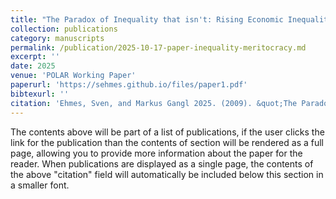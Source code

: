 ```yaml
---
title: "The Paradox of Inequality that isn't: Rising Economic Inequality Depresses and Polarises Citizens' Belief in Meritocracy"
collection: publications
category: manuscripts
permalink: /publication/2025-10-17-paper-inequality-meritocracy.md
excerpt: ''
date: 2025
venue: 'POLAR Working Paper'
paperurl: 'https://sehmes.github.io/files/paper1.pdf'
bibtexurl: ''
citation: 'Ehmes, Sven, and Markus Gangl 2025. (2009). &quot;The Paradox of Inequality that isn't: Rising Economic Inequality Depresses and Polarises Citizens' Belief in Meritocracy.&quot; <i>POLAR Working Paper</i> #8.'
---
```

The contents above will be part of a list of publications, if the user clicks the link for the publication than the contents of section will be rendered as a full page, allowing you to provide more information about the paper for the reader. When publications are displayed as a single page, the contents of the above "citation" field will automatically be included below this section in a smaller font.

